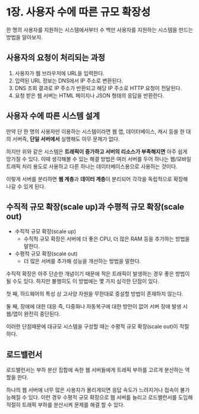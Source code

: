 # 1장. 사용자 수에 따른 규모 확장성

한 명의 사용자를 지원하는 시스템에서부터 수 백만 사용자를 지원하는 시스템을 만드는 방법을 알아보자.

## 사용자의 요청이 처리되는 과정

1. 사용자가 웹 브라우저에 URL을 입력한다.
2. 입력된 URL 정보는 DNS에서 IP 주소로 변환된다.
3. DNS 조회 결과로 IP 주소가 반환되고 해당 IP 주소로 HTTP 요청이 전달된다.
4. 요청 받은 웹 서버는 HTML 페이지나 JSON 형태의 응답을 반환한다.

## 사용자 수에 따른 시스템 설계

만약 단 한 명의 사용자만 이용하는 시스템이라면 웹 앱, 데이터베이스, 캐시 등을 한 대의 서버즉, **단일 서버에서** 실행해도 아무 문제가 없다.

하지만 위와 같은 시스템은 **트래픽이 증가하고 서버의 리소스가 부족해지면** 아주 쉽게 망가질 수 있다. 이때 생각해볼 수 있는 해결 방법은 여러 서버를 두어 하나는 웹/모바일 트래픽 처리 용도로 사용하고 다른 하나는 데이터베이스용으로 사용하는 것이다.

이렇게 서버를 분리하면 **웹 계층**과 **데이터 계층**이 분리되어 각각을 독립적으로 확장해 나갈 수 있게 된다.

## 수직적 규모 확장(scale up)과 수평적 규모 확장(scale out)

- 수직적 규모 확장(scale up)
    - 수직적 규모 확장은 서버에 더 좋은 CPU, 더 많은 RAM 등을 추가하는 방법을 말한다.
- 수평적 규모 확장(scale out)
    - 더 많은 서버를 추가해 성능을 개선하는 방법을 말한다.

수직적 확장은 아주 단순한 개념이기 때문에 적은 트래픽이 발생하는 경우 좋은 방법이 될 수도 있다.
하지만 불행히도 이 방법에는 몇 가지 심각한 단점이 있다.

첫 째, 하드웨어의 특성 상 고사양 자원을 무한대로 증설할 방법이 존재하지 않는다.

둘 째, 장애에 대한 대응 즉, 다중화나 자동복구에 대한 방안이 없어 서버 장애 발생 시 웹/앱이 완전히 중단된다.

이러한 단점때문에 대규모 시스템을 구성할 때는 수평적 규모 확장(scale out)이 적절하다.

## 로드밸런서

로드밸런서는 부하 분산 집합에 속한 웹 서버들에게 트래픽 부하를 고르게 분산하는 역할을 한다.

하나의 웹 서버에 너무 많은 사용자가 몰리게되면 응답 속도가 느려지거나 접속이 불가능해질 수 있다.
이런 경우 수평적 규모 확장으로 웹 서버를 늘리고 로드밸런서를 도입해 적절히 트래픽 부하를 분산시켜 문제를 해결 할 수 있다.